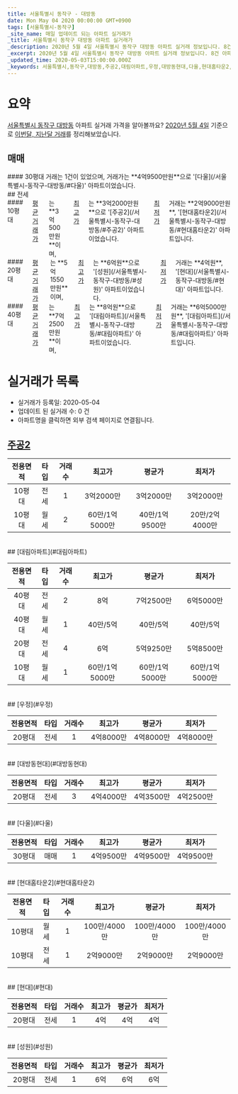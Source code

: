 ```yaml
---
title: 서울특별시 동작구 - 대방동
date: Mon May 04 2020 00:00:00 GMT+0900
tags: [서울특별시-동작구]
_site_name: 매일 업데이트 되는 아파트 실거래가
_title: 서울특별시 동작구 대방동 아파트 실거래가
_description: 2020년 5월 4일 서울특별시 동작구 대방동 아파트 실거래 정보입니다. 8건 아파트 정보가 있습니다.
_excerpt: 2020년 5월 4일 서울특별시 동작구 대방동 아파트 실거래 정보입니다. 8건 아파트 정보가 있습니다.
_updated_time: 2020-05-03T15:00:00.000Z
_keywords: 서울특별시,동작구,대방동,주공2,대림아파트,우정,대방동현대,다울,현대홈타운2,현대,성원
---
```





# 요약
<ins>서울특별시 동작구 대방동</ins> 아파트 실거래 가격을 알아볼까요? <ins>2020년 5월 4일</ins> 기준으로 <ins>이번달, 지난달 거래</ins>를 정리해보았습니다.

## 매매
<div class="container">
<div class="twelve columns" markdown="1">
#### 30평대
거래는 1건이 있었으며, 거래가는 **4억9500만원**으로 '[다울](/서울특별시-동작구-대방동/#다울)' 아파트이었습니다.
</div>
</div>
## 전세
<div class="container">
<div class="six columns" markdown="1">
#### 10평대
<ins>평균 거래가</ins>는 **3억500만원**이며, <ins>최고가</ins>는 **3억2000만원**으로 '[주공2](/서울특별시-동작구-대방동/#주공2)' 아파트이었습니다. <ins>최저가</ins> 거래는 **2억9000만원**, '[현대홈타운2](/서울특별시-동작구-대방동/#현대홈타운2)' 아파트입니다.
</div>
<div class="six columns" markdown="1">
#### 20평대
<ins>평균 거래가</ins>는 **5억1550만원**이며, <ins>최고가</ins>는 **6억원**으로 '[성원](/서울특별시-동작구-대방동/#성원)' 아파트이었습니다. <ins>최저가</ins> 거래는 **4억원**, '[현대](/서울특별시-동작구-대방동/#현대)' 아파트입니다.
</div>
</div>
<div class="container">
<div class="twelve columns" markdown="1">
#### 40평대
<ins>평균 거래가</ins>는 **7억2500만원**이며, <ins>최고가</ins>는 **8억원**으로 '[대림아파트](/서울특별시-동작구-대방동/#대림아파트)' 아파트이었습니다. <ins>최저가</ins> 거래는 **6억5000만원**, '[대림아파트](/서울특별시-동작구-대방동/#대림아파트)' 아파트입니다.
</div>
</div>



# 실거래가 목록
- 실거래가 등록일: 2020-05-04
- 업데이트 된 실거래 수: 0 건
- 아파트명을 클릭하면 외부 검색 페이지로 연결됩니다.

## [주공2](#주공2)

|전용면적|타입|거래수|최고가|평균가|최저가|
|:---:|:---:|:---:|:---:|:---:|:---:|
|10평대|<span class="deal-type-2">전세</span>|1|3억2000만|3억2000만|3억2000만|
|10평대|<span class="deal-type-3">월세</span>|2|60만/1억5000만|40만/1억9500만|20만/2억4000만|

<br/>
## [대림아파트](#대림아파트)

|전용면적|타입|거래수|최고가|평균가|최저가|
|:---:|:---:|:---:|:---:|:---:|:---:|
|40평대|<span class="deal-type-2">전세</span>|2|8억|7억2500만|6억5000만|
|40평대|<span class="deal-type-3">월세</span>|1|40만/5억|40만/5억|40만/5억|
|20평대|<span class="deal-type-2">전세</span>|4|6억|5억9250만|5억8500만|
|10평대|<span class="deal-type-3">월세</span>|1|60만/1억5000만|60만/1억5000만|60만/1억5000만|

<br/>
## [우정](#우정)

|전용면적|타입|거래수|최고가|평균가|최저가|
|:---:|:---:|:---:|:---:|:---:|:---:|
|20평대|<span class="deal-type-2">전세</span>|1|4억8000만|4억8000만|4억8000만|

<br/>
## [대방동현대](#대방동현대)

|전용면적|타입|거래수|최고가|평균가|최저가|
|:---:|:---:|:---:|:---:|:---:|:---:|
|20평대|<span class="deal-type-2">전세</span>|3|4억4000만|4억3500만|4억2500만|

<br/>
## [다울](#다울)

|전용면적|타입|거래수|최고가|평균가|최저가|
|:---:|:---:|:---:|:---:|:---:|:---:|
|30평대|<span class="deal-type-1">매매</span>|1|4억9500만|4억9500만|4억9500만|

<br/>
## [현대홈타운2](#현대홈타운2)

|전용면적|타입|거래수|최고가|평균가|최저가|
|:---:|:---:|:---:|:---:|:---:|:---:|
|10평대|<span class="deal-type-3">월세</span>|1|100만/4000만|100만/4000만|100만/4000만|
|10평대|<span class="deal-type-2">전세</span>|1|2억9000만|2억9000만|2억9000만|

<br/>
## [현대](#현대)

|전용면적|타입|거래수|최고가|평균가|최저가|
|:---:|:---:|:---:|:---:|:---:|:---:|
|20평대|<span class="deal-type-2">전세</span>|1|4억|4억|4억|

<br/>
## [성원](#성원)

|전용면적|타입|거래수|최고가|평균가|최저가|
|:---:|:---:|:---:|:---:|:---:|:---:|
|20평대|<span class="deal-type-2">전세</span>|1|6억|6억|6억|

<br/>



